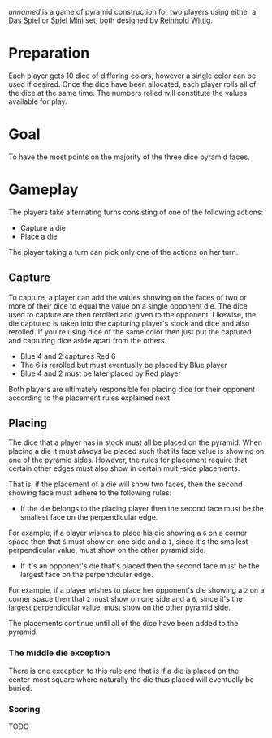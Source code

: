*unnamed* is a game of pyramid construction for two players using either a [Das Spiel](http://boardgamegeek.com/boardgame/2229/spiel) or [Spiel Mini](http://boardgamegeek.com/boardgame/110073/spiel-mini) set, both designed by [Reinhold Wittig](http://www.perlhuhn.de/).

Preparation
===========

Each player gets 10 dice of differing colors, however a single color can be used if desired.  Once the dice have been allocated, each player rolls all of the dice at the same time.  The numbers rolled will constitute the values available for play.

Goal
====

To have the most points on the majority of the three dice pyramid faces.

Gameplay
========

The players take alternating turns consisting of one of the following actions:

 * Capture a die
 * Place a die
 
The player taking a turn can pick only one of the actions on her turn.

Capture
-------

To capture, a player can add the values showing on the faces of two or more of their dice to equal the value on a single opponent die.  The dice used to capture are then rerolled and given to the opponent.  Likewise, the die captured is taken into the capturing player's stock and dice and also rerolled.  If you're using dice of the same color then just put the captured and capturing dice aside apart from the others.

- Blue 4 and 2 captures Red 6
- The 6 is rerolled but must eventually be placed by Blue player
- Blue 4 and 2 must be later placed by Red player

Both players are ultimately responsible for placing dice for their opponent according to the placement rules explained next.

Placing
-------

The dice that a player has in stock must all be placed on the pyramid.  When placing a die it must *always* be placed such that its face value is showing on one of the pyramid sides.  However, the rules for placement require that certain other edges must also show in certain multi-side placements.

That is, if the placement of a die will show two faces, then the second showing face must adhere to the following rules:

  - If the die belongs to the placing player then the second face must 
    be the smallest face on the perpendicular edge.

For example, if a player wishes to place his die showing a `6` on a corner space then that `6` must show on one side and a `1`, since it's the smallest perpendicular value, must show on the other pyramid side.

  - If it's an opponent's die that's placed then the second face must
    be the largest face on the perpendicular edge.

For example, if a player wishes to place her opponent's die showing a `2` on a corner space then that `2` must show on one side and a `6`, since it's the largest perpendicular value, must show on the other pyramid side.

The placements continue until all of the dice have been added to the pyramid.

### The middle die exception

There is one exception to this rule and that is if a die is placed on the center-most square where naturally the die thus placed will eventually be buried.  

### Scoring

TODO


